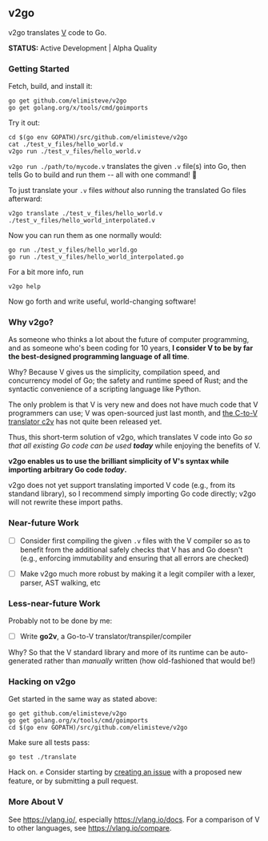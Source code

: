 ## v2go

v2go translates [V](https://vlang.io/) code to Go.

**STATUS:** Active Development | Alpha Quality


### Getting Started

Fetch, build, and install it:

    go get github.com/elimisteve/v2go
    go get golang.org/x/tools/cmd/goimports

Try it out:

    cd $(go env GOPATH)/src/github.com/elimisteve/v2go
    cat ./test_v_files/hello_world.v
    v2go run ./test_v_files/hello_world.v

`v2go run ./path/to/mycode.v` translates the given `.v` file(s) into
Go, then tells Go to build and run them -- all with one command! :tada:

To just translate your `.v` files _without_ also running the
translated Go files afterward:

    v2go translate ./test_v_files/hello_world.v ./test_v_files/hello_world_interpolated.v

Now you can run them as one normally would:

    go run ./test_v_files/hello_world.go
    go run ./test_v_files/hello_world_interpolated.go


For a bit more info, run

    v2go help

Now go forth and write useful, world-changing software!


### Why v2go?

As someone who thinks a lot about the future of computer programming,
and as someone who's been coding for 10 years,
**I consider V to be by far the best-designed programming language of all time**.

Why?  Because V gives us the simplicity, compilation speed, and
concurrency model of Go; the safety and runtime speed of Rust; and the
syntactic convenience of a scripting language like Python.

The only problem is that V is very new and does not have much code
that V programmers can use; V was open-sourced just last month, and
[the C-to-V translator c2v](https://github.com/vlang/c2v) has not
quite been released yet.

Thus, this short-term solution of v2go, which translates V code into
Go _so that all existing Go code can be used **today**_ while enjoying
the benefits of V.

**v2go enables us to use the brilliant simplicity of V's syntax while importing arbitrary Go code _today_.**

v2go does not yet support translating imported V code (e.g., from its
standand library), so I recommend simply importing Go code directly;
v2go will not rewrite these import paths.


### Near-future Work

- [ ] Consider first compiling the given `.v` files with the V compiler so as to benefit from the additional safely checks that V has and Go doesn't (e.g., enforcing immutability and ensuring that all errors are checked)
- [ ] Make v2go much more robust by making it a legit compiler with a lexer, parser, AST walking, etc


### Less-near-future Work

Probably not to be done by me:

- [ ] Write **go2v**, a Go-to-V translator/transpiler/compiler

Why?  So that the V standard library and more of its runtime can be
auto-generated rather than _manually_ written (how old-fashioned that
would be!)


### Hacking on v2go

Get started in the same way as stated above:

    go get github.com/elimisteve/v2go
    go get golang.org/x/tools/cmd/goimports
    cd $(go env GOPATH)/src/github.com/elimisteve/v2go

Make sure all tests pass:

    go test ./translate

Hack on. :fist: Consider starting by [creating an issue](https://github.com/elimisteve/v2go/issues)
with a proposed new feature, or by submitting a pull request.


### More About V

See <https://vlang.io/>, especially <https://vlang.io/docs>.  For a
comparison of V to other languages, see <https://vlang.io/compare>.
